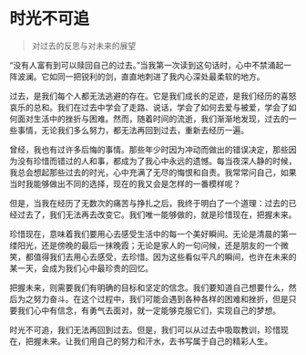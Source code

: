 # 时光不可追
> 对过去的反思与对未来的展望

“没有人富有到可以赎回自己的过去。”当我第一次读到这句话时，心中不禁涌起一阵波澜。它如同一把锐利的剑，直直地刺进了我内心深处最柔软的地方。

过去，是我们每个人都无法逃避的存在。它是我们成长的足迹，是我们经历的喜怒哀乐的总和。我们在过去中学会了走路、说话，学会了如何去爱与被爱，学会了如何面对生活中的挫折与困难。然而，随着时间的流逝，我们渐渐地发现，过去的一些事情，无论我们多么努力，都无法再回到过去，重新去经历一遍。

曾经，我也有过许多后悔的事情。那些年少时因为冲动而做出的错误决定，那些因为没有珍惜而错过的人和事，都成为了我心中永远的遗憾。每当夜深人静的时候，我总会想起那些过去的时光，心中充满了无尽的悔恨和自责。我常常问自己，如果当时我能够做出不同的选择，现在的我又会是怎样的一番模样呢？

但是，当我在经历了无数次的痛苦与挣扎之后，我终于明白了一个道理：过去的已经过去了，我们无法再去改变它。我们唯一能够做的，就是珍惜现在，把握未来。

珍惜现在，意味着我们要用心去感受生活中的每一个美好瞬间。无论是清晨的第一缕阳光，还是傍晚的最后一抹晚霞；无论是家人的一句问候，还是朋友的一个微笑，都值得我们去用心去感受，去珍惜。因为这些看似平凡的瞬间，也许在未来的某一天，会成为我们心中最珍贵的回忆。

把握未来，则需要我们有明确的目标和坚定的信念。我们要知道自己想要什么，然后为之努力奋斗。在这个过程中，我们可能会遇到各种各样的困难和挫折，但是只要我们心中有信念，有勇气去面对，就一定能够克服它们，实现自己的梦想。

时光不可追，我们无法再回到过去。但是，我们可以从过去中吸取教训，珍惜现在，把握未来。让我们用自己的努力和汗水，去书写属于自己的精彩人生。